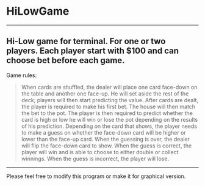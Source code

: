 # HiLowGame #
---
Hi-Low game for terminal.
For one or two players. Each player start with $100 and can choose bet before each game.
---
Game rules:
> When cards are shuffled, the dealer will place one card face-down on the table and another one face-up. He will set aside the rest of the deck; players will then start predicting the value. After cards are dealt, the player is required to make his first bet. The house will then match the bet to the pot. The player is then required to predict whether the card is high or low   he will win or lose the pot depending on the results of his prediction. Depending on the card that shows, the player needs to make a guess on whether the face-down   card will be higher or lower than the face-up card. When the guessing is over, the dealer will flip the face-down card to show. When the guess is correct, the player will win and is able to choose to either double or collect winnings. When the guess is incorrect, the player will lose.

---
Please feel free to modify this program or make it for graphical version.
